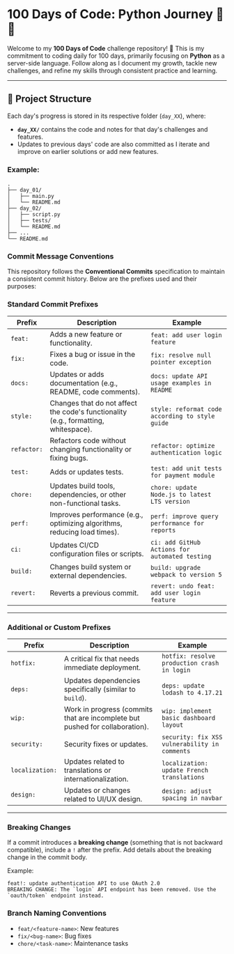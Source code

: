 # 100 Days of Code: Python Journey 🚀🐍

Welcome to my **100 Days of Code** challenge repository! 🎉 This is my commitment to coding daily for 100 days, primarily focusing on **Python** as a server-side language. Follow along as I document my growth, tackle new challenges, and refine my skills through consistent practice and learning.

---

## 📂 Project Structure

Each day's progress is stored in its respective folder (`day_XX`), where:
- **`day_XX/`** contains the code and notes for that day's challenges and features.
- Updates to previous days' code are also committed as I iterate and improve on earlier solutions or add new features.
  
### Example:
```plaintext
.
├── day_01/
│   ├── main.py
│   └── README.md
├── day_02/
│   ├── script.py
│   ├── tests/
│   └── README.md
├── ...
└── README.md
```

### Commit Message Conventions

This repository follows the **Conventional Commits** specification to maintain a consistent commit history. Below are the prefixes used and their purposes:

### Standard Commit Prefixes

| **Prefix**   | **Description**                                                                                 | **Example**                                         |
|--------------|-------------------------------------------------------------------------------------------------|---------------------------------------------------|
| `feat:`      | Adds a new feature or functionality.                                                            | `feat: add user login feature`                    |
| `fix:`       | Fixes a bug or issue in the code.                                                               | `fix: resolve null pointer exception`             |
| `docs:`      | Updates or adds documentation (e.g., README, code comments).                                    | `docs: update API usage examples in README`       |
| `style:`     | Changes that do not affect the code's functionality (e.g., formatting, whitespace).              | `style: reformat code according to style guide`   |
| `refactor:`  | Refactors code without changing functionality or fixing bugs.                                   | `refactor: optimize authentication logic`         |
| `test:`      | Adds or updates tests.                                                                          | `test: add unit tests for payment module`         |
| `chore:`     | Updates build tools, dependencies, or other non-functional tasks.                               | `chore: update Node.js to latest LTS version`     |
| `perf:`      | Improves performance (e.g., optimizing algorithms, reducing load times).                        | `perf: improve query performance for reports`     |
| `ci:`        | Updates CI/CD configuration files or scripts.                                                   | `ci: add GitHub Actions for automated testing`    |
| `build:`     | Changes build system or external dependencies.                                                  | `build: upgrade webpack to version 5`            |
| `revert:`    | Reverts a previous commit.                                                                      | `revert: undo feat: add user login feature`       |

---

### Additional or Custom Prefixes

| **Prefix**         | **Description**                                                                          | **Example**                                       |
|---------------------|------------------------------------------------------------------------------------------|-------------------------------------------------|
| `hotfix:`          | A critical fix that needs immediate deployment.                                         | `hotfix: resolve production crash in login`    |
| `deps:`            | Updates dependencies specifically (similar to `build`).                                 | `deps: update lodash to 4.17.21`               |
| `wip:`             | Work in progress (commits that are incomplete but pushed for collaboration).            | `wip: implement basic dashboard layout`        |
| `security:`        | Security fixes or updates.                                                              | `security: fix XSS vulnerability in comments`  |
| `localization:`    | Updates related to translations or internationalization.                                | `localization: update French translations`     |
| `design:`          | Updates or changes related to UI/UX design.                                             | `design: adjust spacing in navbar`             |

---

### Breaking Changes
If a commit introduces a **breaking change** (something that is not backward compatible), include a `!` after the prefix. Add details about the breaking change in the commit body.

Example:
```text
feat!: update authentication API to use OAuth 2.0
BREAKING CHANGE: The `login` API endpoint has been removed. Use the `oauth/token` endpoint instead.
```

### Branch Naming Conventions
- `feat/<feature-name>`: New features
- `fix/<bug-name>`: Bug fixes
- `chore/<task-name>`: Maintenance tasks
